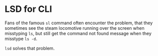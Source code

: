 # LSD for CLI

Fans of the famous `sl` command often encounter the problem, that they
sometimes see the steam locomotive running over the screen when misstyping
`ls`, but still get the command not found message when they misstype `ls -d`. 

`lsd` solves that problem.
